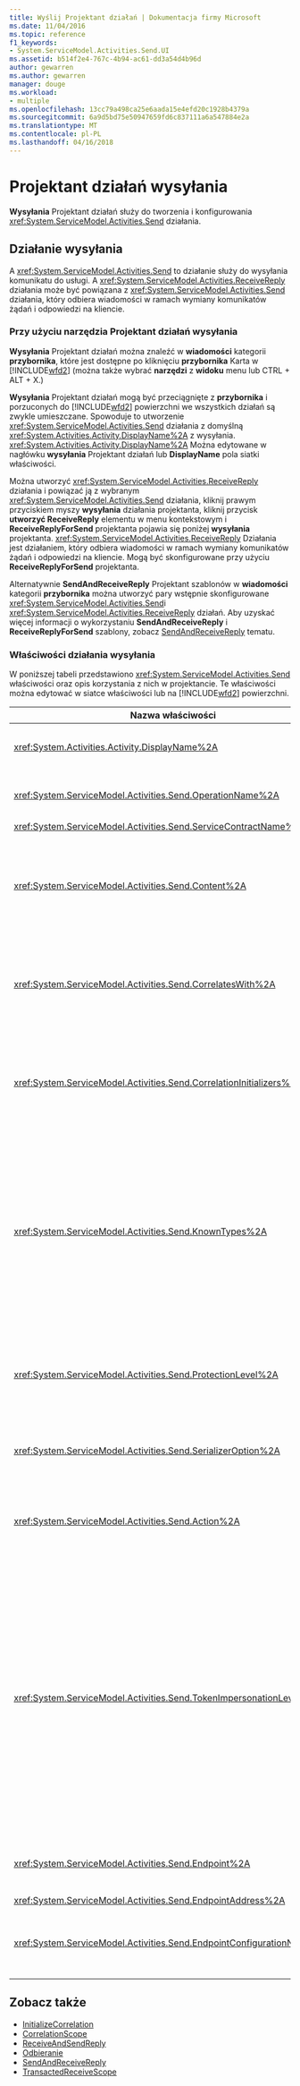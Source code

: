 ```yaml
---
title: Wyślij Projektant działań | Dokumentacja firmy Microsoft
ms.date: 11/04/2016
ms.topic: reference
f1_keywords:
- System.ServiceModel.Activities.Send.UI
ms.assetid: b514f2e4-767c-4b94-ac61-dd3a54d4b96d
author: gewarren
ms.author: gewarren
manager: douge
ms.workload:
- multiple
ms.openlocfilehash: 13cc79a498ca25e6aada15e4efd20c1928b4379a
ms.sourcegitcommit: 6a9d5bd75e50947659fd6c837111a6a547884e2a
ms.translationtype: MT
ms.contentlocale: pl-PL
ms.lasthandoff: 04/16/2018
---
```

# <a name="send-activity-designer"></a>Projektant działań wysyłania

**Wysyłania** Projektant działań służy do tworzenia i konfigurowania <xref:System.ServiceModel.Activities.Send> działania.

## <a name="the-send-activity"></a>Działanie wysyłania
 A <xref:System.ServiceModel.Activities.Send> to działanie służy do wysyłania komunikatu do usługi. A <xref:System.ServiceModel.Activities.ReceiveReply> działania może być powiązana z <xref:System.ServiceModel.Activities.Send> działania, który odbiera wiadomości w ramach wymiany komunikatów żądań i odpowiedzi na kliencie.

### <a name="using-the-send-activity-designer"></a>Przy użyciu narzędzia Projektant działań wysyłania
 **Wysyłania** Projektant działań można znaleźć w **wiadomości** kategorii **przybornika**, które jest dostępne po kliknięciu **przybornika** Karta w [!INCLUDE[wfd2](../workflow-designer/includes/wfd2_md.md)] (można także wybrać **narzędzi** z **widoku** menu lub CTRL + ALT + X.)

 **Wysyłania** Projektant działań mogą być przeciągnięte z **przybornika** i porzuconych do [!INCLUDE[wfd2](../workflow-designer/includes/wfd2_md.md)] powierzchni we wszystkich działań są zwykle umieszczane. Spowoduje to utworzenie <xref:System.ServiceModel.Activities.Send> działania z domyślną <xref:System.Activities.Activity.DisplayName%2A> z wysyłania. <xref:System.Activities.Activity.DisplayName%2A> Można edytowane w nagłówku **wysyłania** Projektant działań lub **DisplayName** pola siatki właściwości.

 Można utworzyć <xref:System.ServiceModel.Activities.ReceiveReply> działania i powiązać ją z wybranym <xref:System.ServiceModel.Activities.Send> działania, kliknij prawym przyciskiem myszy **wysyłania** działania projektanta, kliknij przycisk **utworzyć ReceiveReply** elementu w menu kontekstowym i **ReceiveReplyForSend** projektanta pojawia się poniżej **wysyłania** projektanta. <xref:System.ServiceModel.Activities.ReceiveReply> Działania jest działaniem, który odbiera wiadomości w ramach wymiany komunikatów żądań i odpowiedzi na kliencie. Mogą być skonfigurowane przy użyciu **ReceiveReplyForSend** projektanta.

 Alternatywnie **SendAndReceiveReply** Projektant szablonów w **wiadomości** kategorii **przybornika** można utworzyć pary wstępnie skonfigurowane <xref:System.ServiceModel.Activities.Send>i <xref:System.ServiceModel.Activities.ReceiveReply> działań. Aby uzyskać więcej informacji o wykorzystaniu **SendAndReceiveReply** i **ReceiveReplyForSend** szablony, zobacz [SendAndReceiveReply](../workflow-designer/sendandreceivereply-template-designer.md) tematu.

### <a name="the-send-activity-properties"></a>Właściwości działania wysyłania
 W poniższej tabeli przedstawiono <xref:System.ServiceModel.Activities.Send> właściwości oraz opis korzystania z nich w projektancie. Te właściwości można edytować w siatce właściwości lub na [!INCLUDE[wfd2](../workflow-designer/includes/wfd2_md.md)] powierzchni.

|Nazwa właściwości|Wymagane|Użycie|
|-------------------|--------------|-----------|
|<xref:System.Activities.Activity.DisplayName%2A>|False|Przyjazna nazwa <xref:System.ServiceModel.Activities.Send> działania. Wartość domyślna to Send. Mimo że <xref:System.Activities.Activity.DisplayName%2A> nie jest ścisłym wymogiem jest najlepszym rozwiązaniem jej użyć.|
|<xref:System.ServiceModel.Activities.Send.OperationName%2A>|True|Nazwa operacji usługi o nazwie to <xref:System.ServiceModel.Activities.Send> działania. Ta właściwość jest używana do konstruowania wartością domyślną dla **akcji** właściwości Jeśli **akcji** właściwość nie jest jawnie ustawiona.|
|<xref:System.ServiceModel.Activities.Send.ServiceContractName%2A>|True|Nazwa kontraktu usługi, który implementuje wywoływanie usługi.|
|<xref:System.ServiceModel.Activities.Send.Content%2A>|False|Określa zawartość komunikatu lub parametr do odbierania. Może być albo <xref:System.ServiceModel.Activities.ReceiveMessageContent> działania lub <xref:System.ServiceModel.Activities.ReceiveParametersContent> działania. Edytowanie tej właściwości, klikając przycisk wielokropka obok **zawartości** w siatce właściwości lub klikając **Definiuj...**  przycisk obok **zawartości** etykiety na **Receive** działania powierzchnię projektanta. Wyświetl obie **definicję zawartości** okna dialogowego. Aby uzyskać więcej informacji na temat używania tego pola, zobacz [definicji zawartości, okno dialogowe](../workflow-designer/content-definition-dialog-box.md) tematu.|
|<xref:System.ServiceModel.Activities.Send.CorrelatesWith%2A>|False|Określa <xref:System.ServiceModel.Activities.CorrelationHandle> używana do kierowania wiadomości z wystąpieniem przepływu pracy odpowiednie.<br /><br /> Kliknij przycisk wielokropka obok <xref:System.ServiceModel.Activities.Send.CorrelatesWith%2A> właściwości siatki właściwości, aby otworzyć **edytora wyrażeń** okno dialogowe. Aby uzyskać więcej informacji o używaniu tego okna dialogowego, zobacz [porady: używanie edytora wyrażeń](../workflow-designer/how-to-use-the-expression-editor.md) tematu.|
|<xref:System.ServiceModel.Activities.Send.CorrelationInitializers%2A>|False|Określa kolekcję <xref:System.ServiceModel.Activities.CorrelationInitializer> obiektów, które zainicjować wielu <xref:System.ServiceModel.Activities.CorrelationHandle> obiektów, które to skonfigurować <xref:System.ServiceModel.Activities.Send> działania w przepływie pracy. Kliknij przycisk wielokropka obok <xref:System.ServiceModel.Activities.Send.CorrelationInitializers%2A> właściwości siatki właściwości, aby otworzyć **dodać inicjatorów korelacji** okno dialogowe. Aby uzyskać więcej informacji na temat używania tego pola, zobacz [CorrelationInitializers okno dialogowe Dodawanie](../workflow-designer/add-correlationinitializers-dialog-box.md) tematu.|
|<xref:System.ServiceModel.Activities.Send.KnownTypes%2A>|False|Kolekcji znanych typów dla operacji usługi ma zostać wywołana przez to <xref:System.ServiceModel.Activities.Send> działania. Tej właściwości należy użyć w połączeniu z <xref:System.ServiceModel.Activities.Receive.SerializerOption%2A> ustawioną właściwość <xref:System.Runtime.Serialization.DataContractSerializer>. Jest ignorowana, jeśli <xref:System.Xml.Serialization.XmlSerializer> jest używany.<br /><br /> Kliknij przycisk wielokropka obok **element KnownTypes** w siatce właściwości do wyświetlenia **edytora kolekcji typu** okna dialogowego, z którym można dodać odpowiednie typy.<br /><br /> Kliknij przycisk wielokropka obok **element KnownTypes** w siatce właściwości do wyświetlenia **edytora kolekcji typu** okno dialogowe, z którym można dodać odpowiednie typy. Aby uzyskać więcej informacji na temat używania tego pola, zobacz [okno dialogowe Edytor kolekcji typu](../workflow-designer/type-collection-editor-dialog-box.md) tematu.|
|<xref:System.ServiceModel.Activities.Send.ProtectionLevel%2A>|True|Określa <xref:System.Net.Security.ProtectionLevel> dla wiadomości.<br /><br /> 1. <xref:System.Net.Security.ProtectionLevel> oznacza tylko uwierzytelnianie.<br />2. <xref:System.Net.Security.ProtectionLevel> oznacza podpisywania danych do zapewnienia integralności danych przesyłanych.<br />3. <xref:System.Net.Security.ProtectionLevel> oznacza szyfrowania i podpisywania danych, aby zapewnić poufności i integralności danych przesyłanych.|
|<xref:System.ServiceModel.Activities.Send.SerializerOption%2A>|True|Serializator do użycia dla operacji usługi ma zostać wywołana przez <xref:System.ServiceModel.Activities.Send> działania. Wartość domyślna to <xref:System.Runtime.Serialization.DataContractSerializer>, który serializuje i deserializuje wystąpienia typu w strumieniu XML lub dokument za pomocą kontraktu danych.|
|<xref:System.ServiceModel.Activities.Send.Action%2A>|False|Określa akcję nagłówek wiadomości. Jeśli nie jest jawnie ustawiona wartość domyślnie: https://tempuri.org/{service przestrzeń nazw kontraktu} / {Nazwa kontraktu usługi} / {nazwa operacji}. Jeśli zostanie określony na <xref:System.ServiceModel.Activities.Send> działania, <xref:System.ServiceModel.Activities.Receive> działania, który odbiera wiadomości musi mieć taką samą wartość komunikat, który ma być prawidłowo dostarczane.|
|<xref:System.ServiceModel.Activities.Send.TokenImpersonationLevel%2A>||<xref:System.Security.Principal.TokenImpersonationLevel> Dozwolone dla odbiorcy wiadomości. Definiuje poziomy personifikacji zabezpieczeń, które będą zarządzały sposobem stopnia, do którego proces serwera mogą działać w imieniu procesu klienta.<xref:System.Security.Principal.TokenImpersonationLevel> Wskazuje, że poziom personifikacji nie została przypisana. <xref:System.Security.Principal.TokenImpersonationLevel> Wskazuje, że proces serwera nie można uzyskać informacje umożliwiające identyfikację klienta i nie można spersonifikować klienta. <xref:System.Security.Principal.TokenImpersonationLevel> Wskazuje, że proces serwera można uzyskać informacji o kliencie, takie jak identyfikatory zabezpieczeń i uprawnienia, ale że nie można personifikować klienta. Jest to przydatne w przypadku serwerów, które wyeksportować własne obiektów, na przykład produkty bazy danych, które wyeksportować tabel i widoków. Korzystając z informacji pobrane zabezpieczeń klienta, serwera podjęcie decyzji dotyczących sprawdzania poprawności dostępu bez możliwości korzystania z innych usług, które korzystają z kontekstu zabezpieczeń klienta. <xref:System.Security.Principal.TokenImpersonationLevel> Wskazuje, że proces serwera może personifikować klienta kontekstu zabezpieczeń w systemie lokalnym. Serwer nie może spersonifikować klienta zdalnego w systemach. <xref:System.Security.Principal.TokenImpersonationLevel> Wskazuje, że proces serwera może personifikować klienta kontekstu zabezpieczeń w systemach zdalnych.|
|<xref:System.ServiceModel.Activities.Send.Endpoint%2A>||<xref:System.ServiceModel.Endpoint> Który <xref:System.ServiceModel.Activities.Send> działanie wysyła komunikat do. Jeśli ta właściwość jest ustawiona <xref:System.ServiceModel.Activities.Send.EndpointConfigurationName%2A> właściwość powinna być **null**.|
|<xref:System.ServiceModel.Activities.Send.EndpointAddress%2A>||<xref:System.ServiceModel.EndpointAddress> Jest wysłanie wiadomości.|
|<xref:System.ServiceModel.Activities.Send.EndpointConfigurationName%2A>||Nazwa konfiguracji punktu końcowego. Ta właściwość jest ustawiana podczas konfigurowania punktu końcowego w pliku konfiguracji. Ta właściwość powinna być równa nazwy podanej w  **\<punktu końcowego >** elementu w pliku konfiguracji. Jeśli ta właściwość jest ustawiona, <xref:System.ServiceModel.Activities.Send.Endpoint%2A> właściwość powinna być **null**.|

## <a name="see-also"></a>Zobacz także

- [InitializeCorrelation](../workflow-designer/initializecorrelation-activity-designer.md)
- [CorrelationScope](../workflow-designer/correlationscope-activity-designer.md)
- [ReceiveAndSendReply](../workflow-designer/receiveandsendreply-template-designer.md)
- [Odbieranie](../workflow-designer/receive-activity-designer.md)
- [SendAndReceiveReply](../workflow-designer/sendandreceivereply-template-designer.md)
- [TransactedReceiveScope](../workflow-designer/transactedreceivescope-activity-designer.md)